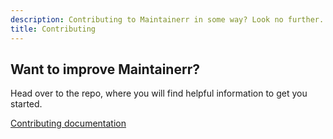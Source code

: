 ```yaml
---
description: Contributing to Maintainerr in some way? Look no further. All you need to get started is here in this page.
title: Contributing
---
```


## Want to improve Maintainerr?

Head over to the repo, where you will find helpful information to get you started.

[Contributing documentation](https://github.com/jorenn92/Maintainerr/blob/main/CONTRIBUTING.md)
